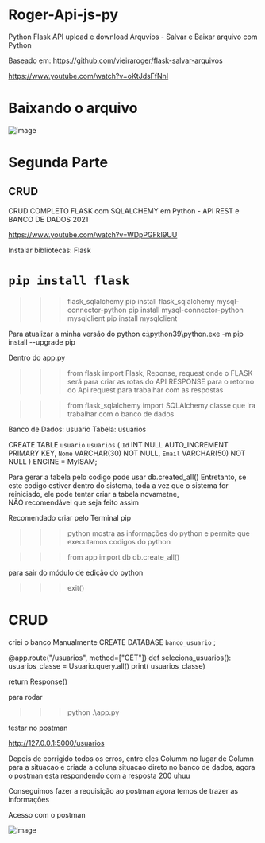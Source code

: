 # Roger-Api-js-py

Python Flask API upload e download Arquvios - Salvar e Baixar arquivo com Python

Baseado em: https://github.com/vieiraroger/flask-salvar-arquivos

https://www.youtube.com/watch?v=oKtJdsFfNnI

# Baixando o arquivo
![image](https://user-images.githubusercontent.com/1613816/131062213-13b9a8da-bd06-4e9a-9dbd-631c609ef962.png)


# Segunda Parte
## CRUD
CRUD COMPLETO FLASK com SQLALCHEMY em Python - API REST e BANCO DE DADOS 2021

https://www.youtube.com/watch?v=WDpPGFkI9UU

Instalar bibliotecas:
Flask
# `pip install flask`

>>> flask_sqlalchemy
        pip install flask_sqlalchemy
>>> mysql-connector-python
        pip install mysql-connector-python
>>> mysqlclient
        pip install mysqlclient

Para atualizar a minha versão do python
    c:\python39\python.exe -m pip install --upgrade pip


Dentro do app.py
>>> from flask import Flask, Reponse, request 
onde o FLASK  será para criar as rotas do API 
RESPONSE para o retorno do Api
request para trabalhar com as respostas 

>>> from flask_sqlalchemy import SQLAlchemy
classe que ira trabalhar com o banco de dados 


Banco de Dados: usuario
Tabela: usuarios

CREATE TABLE `usuario`.`usuarios` (
    `Id` INT NULL AUTO_INCREMENT PRIMARY KEY, 
    `Nome` VARCHAR(30) NOT NULL, 
    `Email` VARCHAR(50) NOT NULL
) ENGINE = MyISAM;


Para gerar a tabela pelo codigo pode usar  db.created_all()
Entretanto, se este codigo estiver dentro do sistema, toda a vez que o sistema for reiniciado,
ele pode tentar criar a tabela novametne,  
NÃO recomendável que seja feito assim 

Recomendado criar pelo Terminal pip

>>> python 
mostra as informações do python e permite que executamos codigos do python 

>>> from app import db
>>> db.create_all()

para sair do módulo de edição do python 
>>> exit()




# CRUD 

criei o banco Manualmente 
CREATE DATABASE `banco_usuario` ;

@app.route("/usuarios", method=["GET"])
def seleciona_usuarios():
    usuarios_classe = Usuario.query.all()
    print( usuarios_classe)
    

return Response()



para rodar 
>>> python .\app.py


testar no postman

http://127.0.0.1:5000/usuarios


Depois de corrigido todos os erros,  entre eles Columm no lugar de Column para a situacao
e criada a coluna situacao direto no banco de dados,  agora o postman esta respondendo com a resposta 200 
 uhuu 

Conseguimos fazer a requisição ao postman
agora temos de trazer as informações 











Acesso com o postman

![image](https://user-images.githubusercontent.com/1613816/132132426-23ce15eb-28d8-4c7b-89fa-7ea58223f4cc.png)


